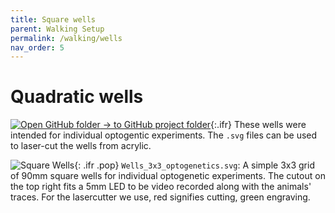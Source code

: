 ```yaml
---
title: Square wells
parent: Walking Setup
permalink: /walking/wells
nav_order: 5
---
```


# Quadratic wells

[![Open GitHub folder]({{site.baseurl}}/assets/img/GitHub-Mark-32px.png) → to GitHub project folder](https://github.com/reiserlab/Component-Design/tree/main/Walking-Setup/Square_wells_90mm){:.ifr}
These wells were intended for individual optogentic experiments. The `.svg` files can be used to laser-cut the wells from acrylic.

![Square Wells]({{site.baseurl}}/assets/img/Walking-Setup/Square_wells_90mm/Wells_3x3_optogenetics.png){: .ifr .pop}
`Wells_3x3_optogenetics.svg`: A simple 3x3 grid of 90mm square wells for individual optogenetic experiments. The cutout on the top right fits a 5mm LED to be video recorded along with the animals' traces. For the lasercutter we use, red signifies cutting, green engraving.
